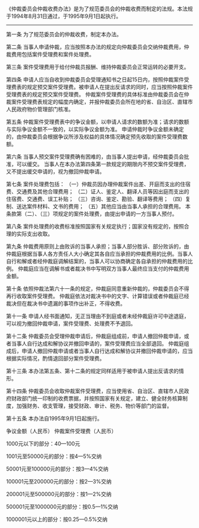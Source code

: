 《仲裁委员会仲裁收费办法》是为了规范委员会的仲裁收费而制定的法规。本法规于1994年8月31日通过，于1995年9月1日起执行。
___
第一条 为了规范委员会的仲裁收费，制定本办法。

第二条 当事人申请仲裁，应当按照本办法的规定向仲裁委员会交纳仲裁费用，仲裁费用包括案件受理费和案件处理费。

第三条 案件受理费用于给付仲裁员报酬、维持仲裁委员会正常运转的必要开支。

第四条 申请人应当自收到仲裁委员会受理通知书之日起15日内，按照仲裁案件受理费表的规定预交案件受理费。被申请人在提出反请求的同时，应当按照仲裁案件受理费表的规定预交案件受理费。
仲裁案件受理费的具体标准由仲裁委员会在仲裁案件受理费表规定的幅度内确定，并报仲裁委员会所在地的省、自治区、直辖市人民政府物价管理部门核准。

第五条 仲裁案件受理费表中的争议金额，以申请人请求的数额为准；请求的数额与实际争议金额不一致的，以实际争议金额为准。
申请仲裁时争议金额未确定的，由仲裁委员会根据争议所涉及权益的具体情况确定预先收取的案件受理费数额。

第六条 当事人预交案件受理费确有困难的，由当事人提出申请，经仲裁委员会批准，可以缓交。
当事人在本办法第四条第一款规定的期限内不预交案件受理费，又不提出缓交申请的，视为撤回仲裁申请。

第七条 案件处理费包括：
（一）仲裁员因办理仲裁案件出差、开庭而支出的住宿费、交通费及其他合理费用；
（二）证人、鉴定人、翻译人员等因出庭而支出的住宿费、交通费、误工补贴；
（三）咨询、鉴定、勘验、翻译等费用；
（四）复制、送达案件材料、文书的费用；
（五）其他应当由当事人承担的合理费用。
本条款第（二）、（三）项规定的案件处理费，由提出申请的一方当事人预付。

第八条 案件处理费的收费标准按照国家有关规定执行；国家没有规定的，按照合理的实际支出收取。

第九条 仲裁费用原则上由败诉的当事人承担；当事人部分胜诉、部分败诉的，由仲裁庭根据当事人各方责任人大小确定其各自应当承担的仲裁费用的比例。当事人自行和解或者经仲裁庭调解结案的，当事人可以协商确定各自承担的仲裁费用的比例。
仲裁庭应当在调解书或者裁决书中写明双方当事人最终应当支付的仲裁费用金额。

第十条 依照仲裁法第六十一条的规定，仲裁庭同意重新仲裁的，仲裁委员会不得再行收取案件受理费。
仲裁庭依法对裁决书中的文字、计算错误或者仲裁庭已经裁决但在裁决书中遗漏的事项作出补正，不得收费。

第十一条 申请人经书面通知，无正当理由不到庭或者未经仲裁庭许可中途退庭，可以视为撤回仲裁申请，案件受理费、处理费不予退回。

第十二条 仲裁委员会受理仲裁申请后，仲裁庭组成前，申请人撤回仲裁申请，或者当事人自行达成和解协议并撤回申请的，案件受理费应当全部退回。
仲裁庭组成后，申请人撤回仲裁申请或者当事人自行达成和解协议并撤回仲裁申请的，应当根据实际情况，酌情退回部分案件受理费。

第十三条 本办法第五条、第十二条的规定同样适用于被申请人提出反请求的情形。

第十四条 仲裁委员会收取仲裁案件受理费，应当使用省、自治区、直辖市人民政府财政部门统一印制的收费票据，并按照国家有关规定，建立、健全财务核算制度，加强财务、收支管理，接受财政、审计、税务、物价等部门的监督。

第十五条 本办法自1995年9月1日起施行。

争议金额（人民币） 仲裁案件受理费（人民币）

1000元以下的部分：40—100元

1001元至50000元的部分：按4—5%交纳

50001元至100000元的部分：按3—4%交纳

100001元至200000元的部分：按2—3%交纳

200001元至500000元的部分：按1—2%交纳

500001元至1000000元的部分：按0.5—1%交纳

1000001元以上的部分：按0.25—0.5%交纳